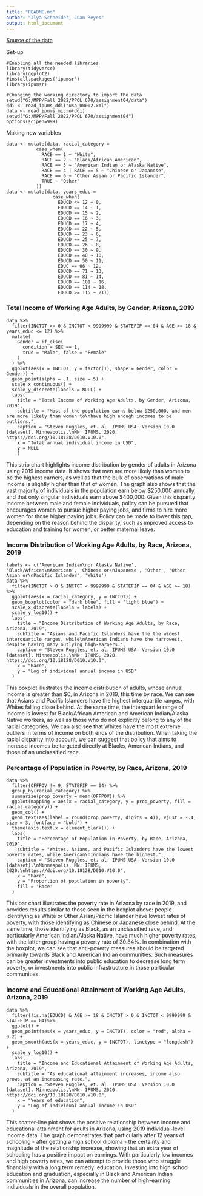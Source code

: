 ```yaml
---
title: "README.md"
author: "Ilya Schneider, Juan Reyes"
output: html_document
---
```


[Source of the data](https://usa.ipums.org/usa/index.shtml)

Set-up
```{r}
#Enabling all the needed libraries
library(tidyverse)
library(ggplot2)
#install.packages('ipumsr')
library(ipumsr)

#Changing the working directory to import the data
setwd("G:/MPP/Fall 2022/PPOL 670/assignment04/data")
ddi <- read_ipums_ddi("usa_00002.xml")
data <- read_ipums_micro(ddi)
setwd("G:/MPP/Fall 2022/PPOL 670/assignment04")
options(scipen=999)
```

Making new variables
```{r}
data <- mutate(data, racial_category = 
           case_when(
             RACE == 1 ~ "White",
             RACE == 2 ~ "Black/African American",
             RACE == 3 ~ "American Indian or Alaska Native",
             RACE == 4 | RACE == 5 ~ "Chinese or Japanese",
             RACE == 6 ~ "Other Asian or Pacific Islander",
             TRUE ~ "Other"
           ))
data <- mutate(data, years_educ = 
                 case_when(
                   EDUCD <= 12 ~ 0, 
                   EDUCD == 14 ~ 1, 
                   EDUCD == 15 ~ 2, 
                   EDUCD == 16 ~ 3, 
                   EDUCD == 17 ~ 4, 
                   EDUCD == 22 ~ 5, 
                   EDUCD == 23 ~ 6, 
                   EDUCD == 25 ~ 7, 
                   EDUCD == 26 ~ 8, 
                   EDUCD == 30 ~ 9, 
                   EDUCD == 40 ~ 10, 
                   EDUCD == 50 ~ 11, 
                   EDUC == 06 ~ 12, 
                   EDUCD == 71 ~ 13, 
                   EDUCD == 81 ~ 14, 
                   EDUCD == 101 ~ 16, 
                   EDUCD == 114 ~ 18, 
                   EDUCD >= 115 ~ 21))
```


### Total Income of Working Age Adults, by Gender, Arizona, 2019
```{r}
data %>%
  filter(INCTOT >= 0 & INCTOT < 9999999 & STATEFIP == 04 & AGE >= 18 & years_educ <= 12) %>%
  mutate(
    Gender = if_else(
      condition = SEX == 1,
      true = "Male", false = "Female"
    )
  ) %>%
  ggplot(aes(x = INCTOT, y = factor(1), shape = Gender, color = Gender)) +
  geom_point(alpha = .1, size = 5) +
  scale_x_continuous() +
  scale_y_discrete(labels = NULL) +
  labs(
    title = "Total Income of Working Age Adults, by Gender, Arizona, 2019",
    subtitle = "Most of the population earns below $250,000, and men are more likely than women to\nhave high enough incomes to be outliers.",
    caption = "Steven Ruggles, et. al. IPUMS USA: Version 10.0 [dataset]. Minneapolis,\nMN: IPUMS, 2020. https://doi.org/10.18128/D010.V10.0",
    x = "Total annual individual income in USD",
    y = NULL
    )
```

This strip chart highlights income distribution by gender of adults in Arizona using 2019 income data. It shows that men are more likely than women to be the highest earners, as well as that the bulk of observations of male income is slightly higher than that of women. The graph also shows that the vast majority of individuals in the population earn below $250,000 annually, and that only singular individuals earn above $400,000. Given this disparity income between male and female individuals, policy can be pursued that encourages women to pursue higher paying jobs, and firms to hire more women for those higher paying jobs. Policy can be made to lower this gap, depending on the reason behind the disparity, such as improved access to education and training for women, or better maternal leave.

### Income Distribution of Working Age Adults, by Race, Arizona, 2019
```{r}
labels <- c('American Indian\nor Alaska Native', 'Black/African\nAmerican', 'Chinese or\nJapanese', 'Other', 'Other Asian or\nPacific Islander', 'White')
data %>%
  filter(INCTOT > 0 & INCTOT < 9999999 & STATEFIP == 04 & AGE >= 18) %>%
  ggplot(aes(x = racial_category, y = INCTOT)) +
  geom_boxplot(color = "dark blue", fill = "light blue") +
  scale_x_discrete(labels = labels) +
  scale_y_log10() +
  labs(
    title = "Income Distribution of Working Age Adults, by Race, Arizona, 2019",
    subtitle = "Asians and Pacific Islanders have the the widest interquartile ranges, while\nAmerican Indians have the narrowest, despite having many outlying high-earners.",
    caption = "Steven Ruggles, et. al. IPUMS USA: Version 10.0 [dataset]. Minneapolis,\nMN: IPUMS, 2020. https://doi.org/10.18128/D010.V10.0",
    x = "Race",
    y = "Log of individual annual income in USD"
  )
```

This boxplot illustrates the income distribution of adults, whose annual income is greater than $0, in Arizona in 2019, this time by race. We can see that Asians and Pacific Islanders have the highest interquartile ranges, with Whites falling close behind. At the same time, the interquartile range of income is lowest for Black/African American and American Indian/Alaska Native workers, as well as those who do not explicitly belong to any of the racial categories. We can also see that Whites have the most extreme outliers in terms of income on both ends of the distribution. When taking the racial disparity into account, we can suggest that policy that aims to increase incomes be targeted directly at Blacks, American Indians, and those of an unclassified race.


### Percentage of Population in Poverty, by Race, Arizona, 2019
```{r}
data %>%
  filter(OFFPOV != 9, STATEFIP == 04) %>%
  group_by(racial_category) %>%
  summarize(prop_poverty = mean(OFFPOV)) %>%
  ggplot(mapping = aes(x = racial_category, y = prop_poverty, fill = racial_category)) +
  geom_col() +
  geom_text(aes(label = round(prop_poverty, digits = 4)), vjust = -.4, size = 3, fontface = "bold") +
  theme(axis.text.x = element_blank()) +
  labs(
    title = "Percentage of Population in Poverty, by Race, Arizona, 2019",
    subtitle = "Whites, Asians, and Pacific Islanders have the lowest poverty rates, while American\nIndians have the highest.",
    caption = "Steven Ruggles, et. al. IPUMS USA: Version 10.0 [dataset].\nMinneapolis, MN: IPUMS, 2020.\nhttps://doi.org/10.18128/D010.V10.0",
    x = "Race",
    y = "Proportion of population in poverty",
    fill = 'Race'
  )
```

This bar chart illustrates the poverty rate in Arizona by race in 2019, and provides results similar to those seen in the boxplot above: people identifying as White or Other Asian/Pacific Islander have lowest rates of poverty, with those identifying as Chinese or Japanese close behind. At the same time, those identifying as Black, as an unclassified race, and particularly American Indian/Alaska Native, have much higher poverty rates, with the latter group having a poverty rate of 30.84%. In combination with the boxplot, we can see that anti-poverty measures should be targeted primarily towards Black and American Indian communities. Such measures can be greater investments into public education to decrease long term poverty, or investments into public infrastructure in those particular communities.


### Income and Educational Attainment of Working Age Adults, Arizona, 2019
```{r}
data %>%
  filter(!is.na(EDUCD) & AGE >= 18 & INCTOT > 0 & INCTOT < 9999999 & STATEFIP == 04)%>%
  ggplot() +
  geom_point(aes(x = years_educ, y = INCTOT), color = "red", alpha = 0.2) +
  geom_smooth(aes(x = years_educ, y = INCTOT), linetype = "longdash") +
  scale_y_log10() +
  labs(
    title = "Income and Educational Attainment of Working Age Adults, Arizona, 2019",
    subtitle = "As educational attainment increases, income also grows, at an increasing rate.",
    caption = "Steven Ruggles, et. al. IPUMS USA: Version 10.0 [dataset]. Minneapolis,\nMN: IPUMS, 2020. https://doi.org/10.18128/D010.V10.0",
    x = "Years of education",
    y = "Log of individual annual income in USD"
  )
```

This scatter-line plot shows the positive relationship between income and educational attainment for adults in Arizona, using 2019 individual-level income data. The graph demonstrates that particularly after 12 years of schooling - after getting a high school diploma - the certainty and magnitude of the relationship increase, showing that an extra year of schooling has a positive impact on earnings. With particularly low incomes and high poverty rates, we can attempt to provide those who struggle financially with a long term remedy: education. Investing into high school education and graduation, especially in Black and American Indian communities in Arizona, can increase the number of high-earning individuals in the overall population.
